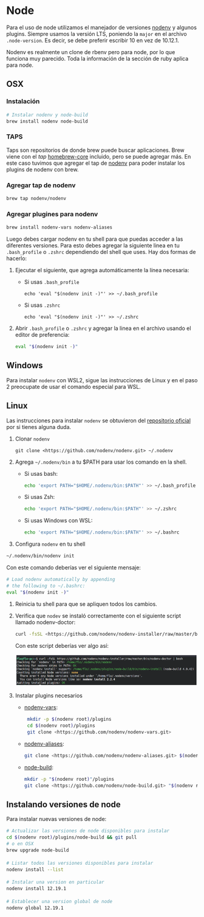 # Node

Para el uso de node utilizamos el manejador de versiones [nodenv](https://github.com/nodenv/nodenv) y algunos plugins.
Siempre usamos la versión LTS, poniendo la `major` en el archivo `.node-version`. Es decir, se debe preferir escribir 10 en vez de 10.12.1.

Nodenv es realmente un clone de rbenv pero para node, por lo que funciona muy parecido. Toda la información de la sección de ruby aplica para node.

## OSX

### Instalación

```bash
# Instalar nodenv y node-build
brew install nodenv node-build
```

### TAPS

Taps son repositorios de donde brew puede buscar aplicaciones. Brew viene con el *tap* [homebrew-core](https://github.com/Homebrew/homebrew-core) incluido, pero se puede agregar más. En este caso tuvimos que agregar el tap de [nodenv](https://github.com/nodenv/homebrew-nodenv) para poder instalar los plugins de nodenv con brew.

### Agregar tap de nodenv

```bash
brew tap nodenv/nodenv
```

### Agregar plugines para nodenv

```bash
brew install nodenv-vars nodenv-aliases
```

Luego debes cargar nodenv en tu shell para que puedas acceder a las diferentes versiones. Para esto debes agregar la siguiente linea en tu `.bash_profile` o `.zshrc` dependiendo del shell que uses. Hay dos formas de hacerlo:

1. Ejecutar el siguiente, que agrega automáticamente la línea necesaria:

    * Si usas `.bash_profile`

        ```plain text
        echo 'eval "$(nodenv init -)"' >> ~/.bash_profile
        ```

    * Si usas `.zshrc`

        ```plain text
        echo 'eval "$(nodenv init -)"' >> ~/.zshrc
        ```

1. Abrir `.bash_profile` o `.zshrc` y agregar la linea en el archivo usando el editor de preferencia:

    ```bash
    eval "$(nodenv init -)"
    ```

## Windows

Para instalar `nodenv` con WSL2, sigue las instrucciones de Linux y en el paso 2 preocupate de usar el comando especial para WSL.

## Linux

Las instrucciones para instalar `nodenv` se obtuvieron del [repositorio oficial](https://github.com/nodenv/nodenv#basic-github-checkout) por si tienes alguna duda.

1. Clonar `nodenv`

    ```plain text
    git clone <https://github.com/nodenv/nodenv.git> ~/.nodenv
    ```

1. Agrega `~/.nodenv/bin` a tu $PATH para usar los comando en la shell.

    * Si usas bash:

        ```bash
        echo 'export PATH="$HOME/.nodenv/bin:$PATH"' >> ~/.bash_profile
        ```

    * Si usas Zsh:

        ```bash
        echo 'export PATH="$HOME/.nodenv/bin:$PATH"' >> ~/.zshrc
        ```

    * Si usas Windows con WSL:

        ```bash
        echo 'export PATH="$HOME/.nodenv/bin:$PATH"' >> ~/.bashrc
        ```

1. Configura `nodenv` en tu shell

```bash
~/.nodenv/bin/nodenv init
```

Con este comando deberías ver el siguiente mensaje:

```bash
# Load nodenv automatically by appending
# the following to ~/.bashrc:
eval "$(nodenv init -)"
```

1. Reinicia tu shell para que se apliquen todos los cambios.

1. Verifica que `nodev` se instaló correctamente con el siguiente script llamado nodenv-doctor:

    ```bash
    curl -fsSL <https://github.com/nodenv/nodenv-installer/raw/master/bin/nodenv-doctor> | bash
    ```

    Con este script deberías ver algo así:

    <img src='assets/node-1.png'/>

1. Instalar plugins necesarios

    * [nodenv-vars](https://github.com/nodenv/nodenv-vars#installation):

        ```bash
         mkdir -p $(nodenv root)/plugins
         cd $(nodenv root)/plugins
         git clone <https://github.com/nodenv/nodenv-vars.git>
        ```

    * [nodenv-aliases](https://github.com/nodenv/nodenv-aliases#installation):

        ```bash
        git clone <https://github.com/nodenv/nodenv-aliases.git> $(nodenv root)/plugins/nodenv-aliases
        ```

    * [node-build](https://github.com/nodenv/node-build#installation):

        ```bash
        mkdir -p "$(nodenv root)"/plugins
        git clone <https://github.com/nodenv/node-build.git> "$(nodenv root)"/plugins/node-build
        ```

## Instalando versiones de node

Para instalar nuevas versiones de node:

```bash
# Actualizar las versiones de node disponibles para instalar
cd $(nodenv root)/plugins/node-build && git pull
# o en OSX
brew upgrade node-build

# Listar todos las versiones disponibles para instalar
nodenv install --list

# Instalar una version en particular
nodenv install 12.19.1

# Establecer una version global de node
nodenv global 12.19.1
```

